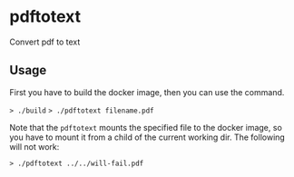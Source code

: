 # pdftotext

Convert pdf to text

## Usage

First you have to build the docker image, then you can use the command.

`> ./build`
`> ./pdftotext filename.pdf`

Note that the `pdftotext` mounts the specified file to the docker image, so you have to mount it from a child of the current working dir.  The following will not work:

`> ./pdftotext ../../will-fail.pdf`
